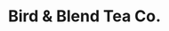 ---
title: "Bird & Blend Tea Co."
url: /brighton/bird-und-blend-tea-co-kings-road-arches/
shop: Tee
---